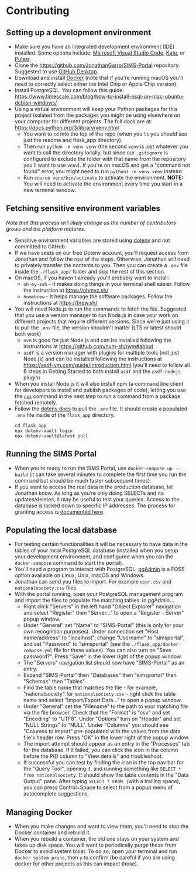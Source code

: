 # Contributing

## Setting up a development environment

- Make sure you have an integrated development environment (IDE) installed. Some options include: [Microsoft Visual Studio Code](https://code.visualstudio.com/?wt.mc_id=DX_841432), [Kate](https://kate-editor.org/), or [Pulsar](https://pulsar-edit.dev/).
- Clone the https://github.com/JonathanGarro/SIMS-Portal repository. Suggested to use [GitHub Desktop](https://desktop.github.com/).
- Download and install [Docker](https://www.docker.com/) (note that if you're running macOS you'll need to correctly select either the Intel Chip or Apple Chip version).
- Install PostgreSQL. You can follow this guide: https://www.timescale.com/blog/how-to-install-psql-on-mac-ubuntu-debian-windows/
- Using a virtual environment will keep your Python packages for this project isolated from the packages you might be using elsewhere on your computer for different projects. The full docs are at: https://docs.python.org/3/library/venv.html
	- You want to `cd` into the top of the repo (when you `ls` you should see just the readme and flask_app directory).
	- Then run `python -m venv venv` (the second `venv` is just whatever you want to call the directory locally, but since our `.gitignore` is configured to exclude the folder with that name from the repository you'll want to use `venv`). If you're on macOS and get a "command not found" error, you might need to run `python3 -m venv venv` instead.
	- Run `source venv/bin/activate` to activate the environment. **NOTE:** You will need to activate the environment every time you start in a new terminal window.

## Fetching sensitive environment variables

_Note that this process will likely change as the number of contributors grows and the platform matures._

- Sensitive environment variables are stored using [dotenv](https://www.dotenv.org/) and not committed to GitHub.
- If we have seats on our free Dotenv account, you'll request access from Jonathan and follow the rest of the steps. Otherwise, Jonathan will need to privately transfer the contents to you. Then you can create a `.env` file inside the `./flask_app/` folder and skip the rest of this section.
- On macOS, if you haven't already you'll probably want to install:
	- `oh-my-zsh` - It makes doing things in your terminal shell easier. Follow the instruction at https://ohmyz.sh/
	- `homebrew` - It helps manage the software packages. Follow the instructions at https://brew.sh/ 
- You will need Node.js to run the commands to fetch the file. Suggested that you use a version manager to run Node.js in case your work on different projects that require different versions. Since we're just using it to pull the `.env` file, the version shouldn't matter (LTS or latest should both work)
	- `nvm` is good for just Node.js and can be installed following the instructions at https://github.com/nvm-sh/nvm#about
	- `asdf` is a version manager with plugins for multiple tools (not just Node.js) and can be installed following the instructions at https://asdf-vm.com/guide/introduction.html (you'll need to follow all 6 steps in Getting Started to both install `asdf` and the `asdf-nodejs` plugin)
- When you install Node.js it will also install npm (a command line client for developers to install and publish packages of code), letting you use the [`npx`](https://docs.npmjs.com/cli/v9/commands/npx) command in the next step to run a command from a package fetched remotely. 
- Follow the [dotenv docs](https://www.dotenv.org/docs/dotenv-vault/pull.html) to pull the `.env` file. It should create a populated `.env` file inside of the `flask_app` directory.
	```
	cd flask_app
	npx dotenv-vault login
	npx dotenv-vault@latest pull
	```

## Running the SIMS Portal

- When you’re ready to run the SIMS Portal, use `docker-compose up --build` (it can take several minutes to complete the first time you run the command but should be much faster subsequent times).
- If you want to access the real data in the production database, let Jonathan know. As long as you’re only doing SELECTs and no updates/deletes, it may be useful to test your queries. Access to the database is locked down to specific IP addresses. The process for granting access is [documented here](https://learn-sims.org/docs/sims-portal-documentation/administrator-backend-controls-461/#direct-database-access).

## Populating the local database

- For testing certain functionalities it will be necessary to have data in the tables of your local PostgreSQL database (installed when you setup your development environment, and configured when you ran the `docker-compose` command to start the portal).
- You'll need a program to interact with PostgreSQL. [pgAdmin](https://www.pgadmin.org/) is a FOSS option available on Linux, Unix, macOS and Windows.
- Jonathan can send you files to import. For example `user.csv` and `nationalsociety.csv` files.
- With the portal running, open your PostgreSQL management program and import the files to populate the matching tables. In pgAdmin...
 	- Right click "Servers" in the left hand "Object Explorer" navigation and select "Register" then "Server..." to open a "Register - Server" popup window.
	- Under "General" set "Name" to "SIMS-Portal" (this is only for your own recognition purposes). Under connection set "Host name/address" to "localhost", change "Username" to "simsportal", and set "Password" to "simsportal" (see the `./flask_app/docker-compose.yml` file for these values). You can also turn on "Save password?". Press "Save" in the lower right of the popup window.
	- The "Servers" navigation list should now have "SIMS-Portal" as an entry.
	- Expand "SIMS-Portal" then "Databases" then "simsportal" then "Schemas" then "Tables". 
	- Find the table name that matches the file - for example, "nationalsociety" for `nationalsociety.csv` - right click the table name and select "Import/Export Data..." to open a popup window.
	- Under "General" set the "Filename" to the path to your matching file via the file browser. Check that the "Format" is "csv" and set "Encoding" to "UTF8". Under "Options" turn on "Header" and set "NULL Strings" to "NULL". Under "Columns" you should see "Columns to import" pre-populated with the values from the data file's header row. Press "OK" in the lower right of the popup window.
	- The import attempt should appear as an entry in the "Processes" tab for the database. If it failed, you can click the icon in the column before the PID column to "View details" and troubleshoot.
	- If successful you can test by finding the icon in the top nav bar for the "Query Tool", opening it, and running something like `SELECT * from nationalsociety`. It should show the table contents in the "Data Output" pane. After typing `SELECT * FROM ` (with a trailing space), you can press Control+Space to select from a popup menu of autocomplete suggestions.

## Managing Docker

- When you make changes and want to view them, you'll need to stop the Docker container and rebuild it. 
- When you rebuild a container, the old one stays on your system and takes up disk space. You will want to periodically purge these from Docker to avoid system bloat. To do so, open your terminal and run `docker system prune`, then `y` to confirm (be careful if you are using docker for other projects as this can impact those).
